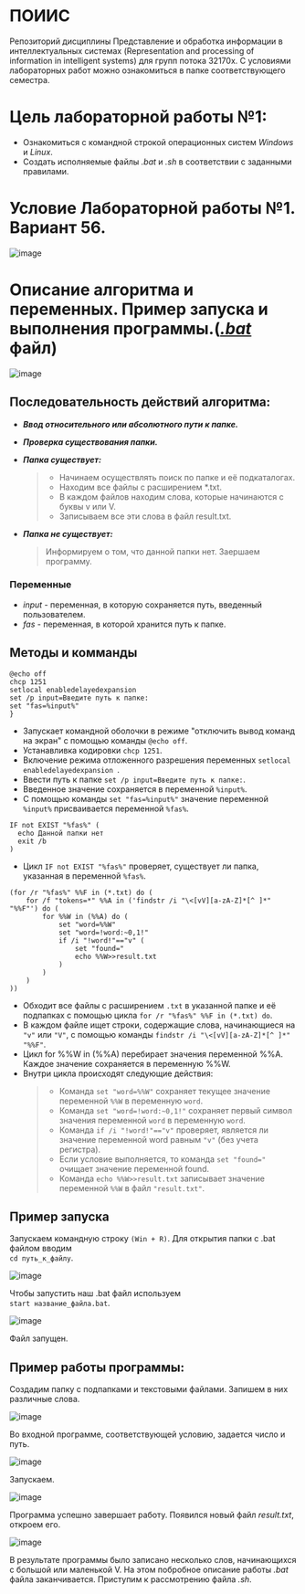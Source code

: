 # ПОИИС
Репозиторий дисциплины Представление и обработка информации в интеллектуальных системах 
(Representation and processing of information in intelligent systems) для групп потока 32170х.
С условиями лабораторных работ можно ознакомиться в папке соответствующего семестра.

# Цель лабораторной работы №1:
* Ознакомиться с командной строкой операционных систем *Windows* и *Linux*.
* Создать исполняемые файлы *.bat* и *.sh* в соответствии с заданными правилами.

# Условие Лабораторной работы №1. Вариант 56.
   
![image](https://github.com/iis-32170x/RPIIS/assets/144939580/378b14c4-8add-4505-9698-10d222d17196)


# Описание алгоритма и переменных. Пример запуска и выполнения программы.([_.bat_]() файл)

   ![image](https://github.com/iis-32170x/RPIIS/assets/144939580/a0389e26-c3d4-4366-a224-6dd8f28b6418)   

## Последовательность действий алгоритма:
* ***Ввод относительного или абсолютного пути к папке.***
* ***Проверка существования папки.***
* ***Папка существует:***
  >* Начинаем осуществлять поиск по папке и её подкаталогах.
  >* Находим все файлы с расширением *.txt.
  >* В каждом файлов находим слова, которые начинаются с буквы v или V.
  >* Записываем все эти слова в файл result.txt.

* ***Папка не существует:***
  > Информируем о том, что данной папки нет. Заершаем программу.

### Переменные 
* *input* - переменная, в которую сохраняется путь, введенный пользователем.
* *fas* - переменная, в которой хранится путь к папке.

## Методы и комманды
```
@echo off
chcp 1251
setlocal enabledelayedexpansion
set /p input=Введите путь к папке:
set "fas=%input%"
}
```
 * Запускает командной оболочки в режиме "отключить вывод команд на экран" с помощью команды ```@echo off```.
 * Устанавливка кодировки ```chcp 1251```.
 * Включение режима отложенного разрешения переменных ```setlocal enabledelayedexpansion ```.
 * Ввести путь к папке ```set /p input=Введите путь к папке:```.
 * Введенное значение сохраняется в переменной ```%input%```.
 * С помощью команды ```set "fas=%input%"``` значение переменной ```%input%``` присваивается переменной ```%fas%```.


    
```
IF not EXIST "%fas%" (
  echo Данной папки нет
  exit /b
)
```

* Цикл ```IF not EXIST "%fas%"``` проверяет, существует ли папка, указанная в переменной ```%fas%```.

    
```
(for /r "%fas%" %%F in (*.txt) do (
    for /f "tokens=*" %%A in ('findstr /i "\<[vV][a-zA-Z]*[^ ]*" "%%F"') do (
        for %%W in (%%A) do (
            set "word=%%W"
            set "word=!word:~0,1!"
            if /i "!word!"=="v" (
                set "found="
                echo %%W>>result.txt
            )
        )
    )
))
```
 * Обходит все файлы с расширением ```.txt``` в указанной папке и её подпапках с помощью цикла ```for /r "%fas%" %%F in (*.txt) do```.
 * В каждом файле ищет строки, содержащие слова, начинающиеся на ```"v"``` или ```"V"```, с помощью команды ```findstr /i "\<[vV][a-zA-Z]*[^ ]*" "%%F"```.
 * Цикл for %%W in (%%A) перебирает значения переменной %%A. Каждое значение сохраняется в переменную %%W.
 * Внутри цикла происходят следующие действия:
   >- Команда ```set "word=%%W"``` сохраняет текущее значение переменной ```%%W``` в переменную ```word```.
   >- Команда ```set "word=!word:~0,1!"``` сохраняет первый символ значения переменной ```word``` в переменную ```word```.
   >- Команда ```if /i "!word!"=="v"``` проверяет, является ли значение переменной word равным ```"v"``` (без учета регистра).
    > - Если условие выполняется, то команда ```set "found="``` очищает значение переменной found.
     >- Команда ```echo %%W>>result.txt``` записывает значение переменной ```%%W``` в файл ```"result.txt"```.

      
## Пример запуска
Запускаем командную строку ```(Win + R)```. Для открытия папки с .bat файлом вводим     
```cd путь_к_файлу```.  

   
![image](https://github.com/iis-32170x/RPIIS/assets/144939580/dfd0e4e2-5457-435f-b657-15a708374b8c)

   Чтобы запустить наш .bat файл используем    
   ```start название_файла.bat```.


   ![image](https://github.com/iis-32170x/RPIIS/assets/144939580/50e9d300-9a28-4dc0-bab2-0f51ed4be315)   

  Файл запущен.    


  ## Пример работы программы:

  Создадим папку с подпапками и текстовыми файлами. Запишем в них различные слова.  

  
  ![image](https://github.com/iis-32170x/RPIIS/assets/144939580/efac49cc-2e7b-4877-bee4-bd9a20773757)


  Во входной программе, соответствующей условию, задается число и путь.

  ![image](https://github.com/iis-32170x/RPIIS/assets/144939580/4468f9f0-cdee-43c4-ae66-4e793457a871)


  Запускаем. 


  ![image](https://github.com/iis-32170x/RPIIS/assets/144939580/1aa96c77-9fc8-42fc-b52a-9d4368a1548c)



  Программа успешно завершает работу. Появился новый файл *result.txt*, откроем его.

  ![image](https://github.com/iis-32170x/RPIIS/assets/144939580/c63b9804-de3b-41dd-b398-de5a45f71ee4)



  В результате программы было записано несколько слов, начинающихся с большой или маленькой V. На этом побробное описание работы *.bat* файла заканчивается. Приступим к рассмотрению файла *.sh*. 




  






